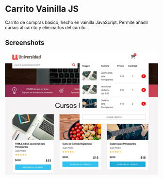 
# Carrito Vainilla JS

Carrito de compras básico, hecho en vainilla JavaScript. Permite añadir cursos al carrito y eliminarlos del carrito.


## Screenshots

![App Screenshot](./preview.jpg)

